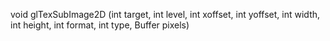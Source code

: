 void glTexSubImage2D (int target, int level, int xoffset, int yoffset, int width, int height, int format, int type, Buffer pixels)